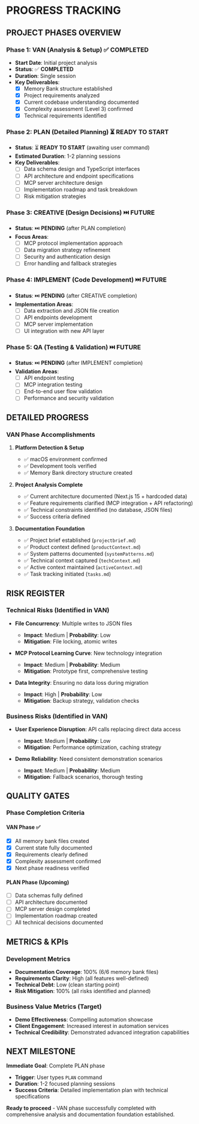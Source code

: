 # PROGRESS TRACKING

## PROJECT PHASES OVERVIEW

### Phase 1: VAN (Analysis & Setup) ✅ COMPLETED

- **Start Date**: Initial project analysis
- **Status**: ✅ **COMPLETED**
- **Duration**: Single session
- **Key Deliverables**:
  - [x] Memory Bank structure established
  - [x] Project requirements analyzed
  - [x] Current codebase understanding documented
  - [x] Complexity assessment (Level 3) confirmed
  - [x] Technical requirements identified

### Phase 2: PLAN (Detailed Planning) ⏳ READY TO START

- **Status**: ⏳ **READY TO START** (awaiting user command)
- **Estimated Duration**: 1-2 planning sessions
- **Key Deliverables**:
  - [ ] Data schema design and TypeScript interfaces
  - [ ] API architecture and endpoint specifications
  - [ ] MCP server architecture design
  - [ ] Implementation roadmap and task breakdown
  - [ ] Risk mitigation strategies

### Phase 3: CREATIVE (Design Decisions) ⏭️ FUTURE

- **Status**: ⏭️ **PENDING** (after PLAN completion)
- **Focus Areas**:
  - [ ] MCP protocol implementation approach
  - [ ] Data migration strategy refinement
  - [ ] Security and authentication design
  - [ ] Error handling and fallback strategies

### Phase 4: IMPLEMENT (Code Development) ⏭️ FUTURE

- **Status**: ⏭️ **PENDING** (after CREATIVE completion)
- **Implementation Areas**:
  - [ ] Data extraction and JSON file creation
  - [ ] API endpoints development
  - [ ] MCP server implementation
  - [ ] UI integration with new API layer

### Phase 5: QA (Testing & Validation) ⏭️ FUTURE

- **Status**: ⏭️ **PENDING** (after IMPLEMENT completion)
- **Validation Areas**:
  - [ ] API endpoint testing
  - [ ] MCP integration testing
  - [ ] End-to-end user flow validation
  - [ ] Performance and security validation

## DETAILED PROGRESS

### VAN Phase Accomplishments

1. **Platform Detection & Setup**

   - ✅ macOS environment confirmed
   - ✅ Development tools verified
   - ✅ Memory Bank directory structure created

2. **Project Analysis Complete**

   - ✅ Current architecture documented (Next.js 15 + hardcoded data)
   - ✅ Feature requirements clarified (MCP integration + API refactoring)
   - ✅ Technical constraints identified (no database, JSON files)
   - ✅ Success criteria defined

3. **Documentation Foundation**
   - ✅ Project brief established (`projectbrief.md`)
   - ✅ Product context defined (`productContext.md`)
   - ✅ System patterns documented (`systemPatterns.md`)
   - ✅ Technical context captured (`techContext.md`)
   - ✅ Active context maintained (`activeContext.md`)
   - ✅ Task tracking initiated (`tasks.md`)

## RISK REGISTER

### Technical Risks (Identified in VAN)

- **File Concurrency**: Multiple writes to JSON files
  - **Impact**: Medium | **Probability**: Low
  - **Mitigation**: File locking, atomic writes
- **MCP Protocol Learning Curve**: New technology integration

  - **Impact**: Medium | **Probability**: Medium
  - **Mitigation**: Prototype first, comprehensive testing

- **Data Integrity**: Ensuring no data loss during migration
  - **Impact**: High | **Probability**: Low
  - **Mitigation**: Backup strategy, validation checks

### Business Risks (Identified in VAN)

- **User Experience Disruption**: API calls replacing direct data access

  - **Impact**: Medium | **Probability**: Low
  - **Mitigation**: Performance optimization, caching strategy

- **Demo Reliability**: Need consistent demonstration scenarios
  - **Impact**: Medium | **Probability**: Medium
  - **Mitigation**: Fallback scenarios, thorough testing

## QUALITY GATES

### Phase Completion Criteria

#### VAN Phase ✅

- [x] All memory bank files created
- [x] Current state fully documented
- [x] Requirements clearly defined
- [x] Complexity assessment confirmed
- [x] Next phase readiness verified

#### PLAN Phase (Upcoming)

- [ ] Data schemas fully defined
- [ ] API architecture documented
- [ ] MCP server design completed
- [ ] Implementation roadmap created
- [ ] All technical decisions documented

## METRICS & KPIs

### Development Metrics

- **Documentation Coverage**: 100% (6/6 memory bank files)
- **Requirements Clarity**: High (all features well-defined)
- **Technical Debt**: Low (clean starting point)
- **Risk Mitigation**: 100% (all risks identified and planned)

### Business Value Metrics (Target)

- **Demo Effectiveness**: Compelling automation showcase
- **Client Engagement**: Increased interest in automation services
- **Technical Credibility**: Demonstrated advanced integration capabilities

## NEXT MILESTONE

**Immediate Goal**: Complete PLAN phase

- **Trigger**: User types `PLAN` command
- **Duration**: 1-2 focused planning sessions
- **Success Criteria**: Detailed implementation plan with technical specifications

**Ready to proceed** - VAN phase successfully completed with comprehensive analysis and documentation foundation established.
